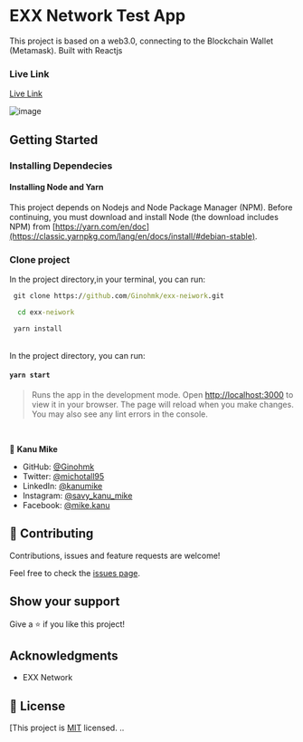 # EXX Network Test App

This project is based on a web3.0, connecting to the Blockchain Wallet (Metamask). Built with Reactjs

### Live Link

[Live Link](https://exx-neiwork-m4qe.vercel.app/)

![image](https://user-images.githubusercontent.com/58771507/208403866-c6f27045-5e99-4b9c-8aec-ce76f0c81ed9.png)

## Getting Started

### Installing Dependecies

#### Installing Node and Yarn

This project depends on Nodejs and Node Package Manager (NPM). Before continuing, you must download and install Node (the download includes NPM) from [https://yarn.com/en/doc](https://classic.yarnpkg.com/lang/en/docs/install/#debian-stable).

### Clone project

In the project directory,in your terminal, you can run:

```cmd
 git clone https://github.com/Ginohmk/exx-neiwork.git
```

```cmd
  cd exx-neiwork
```

```cmd
 yarn install
```

<br>
In the project directory, you can run:

#### `yarn start`

> Runs the app in the development mode. Open [http://localhost:3000](http://localhost:3000) to view it in your browser. The page will reload when you make changes. You may also see any lint errors in the console.

<br>

👤 **Kanu Mike**

- GitHub: [@Ginohmk](https://github.com/Ginohmk)
- Twitter: [@michotall95](https://www.twitter.com/michotall95)
- LinkedIn: [@kanumike](https://www.linkedin.com/in/kanu-mike-dev/)
- Instagram: [@savy_kanu_mike](https/instagram.com/savy_kanu_mike)
- Facebook: [@mike.kanu](https://www.facebook.com/mike.kanu)

## 🤝 Contributing

Contributions, issues and feature requests are welcome!

Feel free to check the [issues page](https://github.com/Ginohmk/zuri_hng_task_meta_bnb/issues).

## Show your support

Give a ⭐️ if you like this project!

## Acknowledgments

- EXX Network

## 📝 License

[This project is [MIT](https://github.com/Ginohmk/exx-neiwork.git/blob/dev/LICENSE) licensed.
..

[https://zuri-hng-task-meta-bnb.vercel.app/]: https://exx-neiwork-m4qe.vercel.app/
